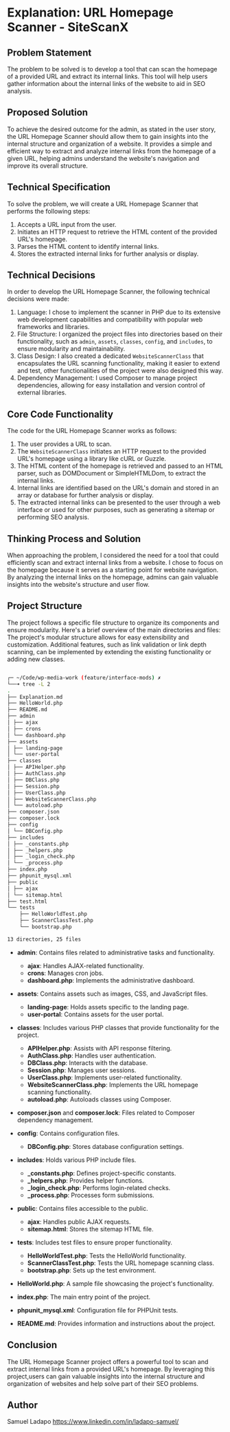 # Explanation: URL Homepage Scanner - SiteScanX

## Problem Statement

The problem to be solved is to develop a tool that can scan the homepage of a provided URL and extract its internal
links. This tool will help users gather information about the internal links of the website to aid in SEO analysis.


## Proposed Solution 
To achieve the desired outcome for the admin, as stated in the user story, the URL Homepage Scanner should allow them to gain
insights
into the internal structure and organization of a website. It provides a simple and efficient way to extract and analyze
internal links from the homepage of a given URL, helping admins
understand the website's navigation and improve its overall structure.

## Technical Specification

To solve the problem, we will create a URL Homepage Scanner that performs the following steps:

1. Accepts a URL input from the user.
2. Initiates an HTTP request to retrieve the HTML content of the provided URL's homepage.
3. Parses the HTML content to identify internal links.
4. Stores the extracted internal links for further analysis or display.

## Technical Decisions

In order to develop the URL Homepage Scanner, the following technical decisions were made:

1. Language: I chose to implement the scanner in PHP due to its extensive web development capabilities and compatibility
   with popular web frameworks and libraries.
2. File Structure: I organized the project files into directories based on their functionality, such
   as `admin`, `assets`, `classes`, `config`, and `includes`, to ensure modularity and maintainability.
3. Class Design: I also created a dedicated `WebsiteScannerClass` that encapsulates the URL scanning functionality,
   making it easier to extend and test, other functionalities of the project were also designed this way.
4. Dependency Management: I used Composer to manage project dependencies, allowing for easy installation and version
   control of external libraries.

## Core Code Functionality

The code for the URL Homepage Scanner works as follows:

1. The user provides a URL to scan.
2. The `WebsiteScannerClass` initiates an HTTP request to the provided URL's homepage using a library like cURL or
   Guzzle.
3. The HTML content of the homepage is retrieved and passed to an HTML parser, such as DOMDocument or SimpleHTMLDom, to
   extract the internal links.
4. Internal links are identified based on the URL's domain and stored in an array or database for further analysis or
   display.
5. The extracted internal links can be presented to the user through a web interface or used for other purposes, such as
   generating a sitemap or performing SEO analysis.


## Thinking Process and Solution

When approaching the problem, I considered the need for a tool that could efficiently scan and extract internal links
from a website. I chose to focus on the homepage because it serves as a starting point for website navigation. By
analyzing the internal links on the homepage, admins can gain valuable insights into the website's structure and user
flow.


## Project Structure

The project follows a specific file structure to organize its components and ensure modularity. Here's a brief overview
of the main directories and files:
The project's modular structure allows for easy extensibility and customization.
Additional features, such as link validation or link depth scanning, can be implemented by extending the existing
functionality or adding new classes.

```bash

┌─ ~/Code/wp-media-work (feature/interface-mods) ✗ 
└──➜ tree -L 2                                                                                                                                                                                                                       samuelladapo@samuels-mbp
.
├── Explanation.md
├── HelloWorld.php
├── README.md
├── admin
│ ├── ajax
│ ├── crons
│ └── dashboard.php
├── assets
│ ├── landing-page
│ └── user-portal
├── classes
│ ├── APIHelper.php
│ ├── AuthClass.php
│ ├── DBClass.php
│ ├── Session.php
│ ├── UserClass.php
│ ├── WebsiteScannerClass.php
│ └── autoload.php
├── composer.json
├── composer.lock
├── config
│ └── DBConfig.php
├── includes
│ ├── _constants.php
│ ├── _helpers.php
│ ├── _login_check.php
│ └── _process.php
├── index.php
├── phpunit_mysql.xml
├── public
│ ├── ajax
│ └── sitemap.html
├── test.html
└── tests
    ├── HelloWorldTest.php
    ├── ScannerClassTest.php
    └── bootstrap.php

13 directories, 25 files


```

- **admin**: Contains files related to administrative tasks and functionality.
    - **ajax**: Handles AJAX-related functionality.
    - **crons**: Manages cron jobs.
    - **dashboard.php**: Implements the administrative dashboard.

- **assets**: Contains assets such as images, CSS, and JavaScript files.
    - **landing-page**: Holds assets specific to the landing page.
    - **user-portal**: Contains assets for the user portal.

- **classes**: Includes various PHP classes that provide functionality for the project.
    - **APIHelper.php**: Assists with API response filtering.
    - **AuthClass.php**: Handles user authentication.
    - **DBClass.php**: Interacts with the database.
    - **Session.php**: Manages user sessions.
    - **UserClass.php**: Implements user-related functionality.
    - **WebsiteScannerClass.php**: Implements the URL homepage scanning functionality.
    - **autoload.php**: Autoloads classes using Composer.

- **composer.json** and **composer.lock**: Files related to Composer dependency management.

- **config**: Contains configuration files.
    - **DBConfig.php**: Stores database configuration settings.

- **includes**: Holds various PHP include files.
    - **_constants.php**: Defines project-specific constants.
    - **_helpers.php**: Provides helper functions.
    - **_login_check.php**: Performs login-related checks.
    - **_process.php**: Processes form submissions.

- **public**: Contains files accessible to the public.
    - **ajax**: Handles public AJAX requests.
    - **sitemap.html**: Stores the sitemap HTML file.

- **tests**: Includes test files to ensure proper functionality.
    - **HelloWorldTest.php**: Tests the HelloWorld functionality.
    - **ScannerClassTest.php**: Tests the URL homepage scanning class.
    - **bootstrap.php**: Sets up the test environment.

- **HelloWorld.php**: A sample file showcasing the project's functionality.
- **index.php**: The main entry point of the project.
- **phpunit_mysql.xml**: Configuration file for PHPUnit tests.
- **README.md**: Provides information and instructions about the project.

## Conclusion

The URL Homepage Scanner project offers a powerful tool to scan and extract internal links from a provided URL's
homepage.
By leveraging this project,users can gain valuable insights into the internal structure and organization of websites and
help solve part of their SEO problems.

## Author
Samuel Ladapo
https://www.linkedin.com/in/ladapo-samuel/
